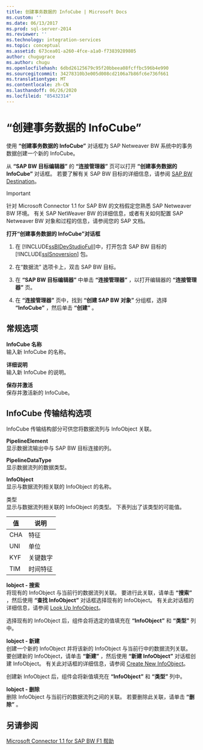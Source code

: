 ```yaml
---
title: 创建事务数据的 InfoCube | Microsoft Docs
ms.custom: ''
ms.date: 06/13/2017
ms.prod: sql-server-2014
ms.reviewer: ''
ms.technology: integration-services
ms.topic: conceptual
ms.assetid: 673cea01-a260-4fce-a1a0-f73839289805
author: chugugrace
ms.author: chugu
ms.openlocfilehash: 6dbd26125679c95f20bbeea08fcffbc596b4e990
ms.sourcegitcommit: 34278310b3e005d008cd2106a7b86fc6e736f661
ms.translationtype: MT
ms.contentlocale: zh-CN
ms.lasthandoff: 06/26/2020
ms.locfileid: "85432314"
---
```

# <a name="create-infocube-for-transaction-data"></a>“创建事务数据的 InfoCube”
  使用 **“创建事务数据的 InfoCube”** 对话框为 SAP Netweaver BW 系统中的事务数据创建一个新的 InfoCube。  
  
 从 **“SAP BW 目标编辑器”** 的 **“连接管理器”** 页可以打开 **“创建事务数据的 InfoCube”** 对话框。 若要了解有关 SAP BW 目标的详细信息，请参阅 [SAP BW Destination](sap-bw-destination.md)。  
  
> [!IMPORTANT]  
>  针对 Microsoft Connector 1.1 for SAP BW 的文档假定您熟悉 SAP Netweaver BW 环境。 有关 SAP NetWeaver BW 的详细信息，或者有关如何配置 SAP Netweaver BW 对象和过程的信息，请参阅您的 SAP 文档。  
  
 **打开“创建事务数据的 InfoCube”对话框**  
  
1.  在 [!INCLUDE[ssBIDevStudioFull](../../includes/ssbidevstudiofull-md.md)]中，打开包含 SAP BW 目标的 [!INCLUDE[ssISnoversion](../../includes/ssisnoversion-md.md)] 包。  
  
2.  在“数据流”  选项卡上，双击 SAP BW 目标。  
  
3.  在 **“SAP BW 目标编辑器”** 中单击 **“连接管理器”** ，以打开编辑器的 **“连接管理器”** 页。  
  
4.  在 **“连接管理器”** 页中，找到 **“创建 SAP BW 对象”** 分组框，选择 **“InfoCube”** ，然后单击 **“创建”** 。  
  
## <a name="general-options"></a>常规选项  
 **InfoCube 名称**  
 输入新 InfoCube 的名称。  
  
 **详细说明**  
 输入新 InfoCube 的说明。  
  
 **保存并激活**  
 保存并激活新的 InfoCube。  
  
## <a name="infocube-transfer-structure-options"></a>InfoCube 传输结构选项  
 InfoCube 传输结构部分可供您将数据流列与 InfoObject 关联。  
  
 **PipelineElement**  
 显示数据流输出中与 SAP BW 目标连接的列。  
  
 **PipelineDataType**  
 显示数据流列的数据类型。  
  
 **InfoObject**  
 显示与数据流列相关联的 InfoObject 的名称。  
  
 类型   
 显示与数据流列相关联的 InfoObject 的类型。 下表列出了该类型的可能值。  
  
|值|说明|  
|-----------|-----------------|  
|CHA|特征|  
|UNI|单位|  
|KYF|关键数字|  
|TIM|时间特征|  
  
 **Iobject - 搜索**  
 将现有的 InfoObject 与当前行的数据流列关联。 要进行此关联，请单击 **“搜索”** ，然后使用 **“查找 InfoObject”** 对话框选择现有的 InfoObject。 有关此对话框的详细信息，请参阅 [Look Up InfoObject](look-up-infoobject.md)。  
  
 选择现有的 InfoObject 后，组件会将选定的值填充在 **“InfoObject”** 和 **“类型”** 列中。  
  
 **Iobject - 新建**  
 创建一个新的 InfoObject 并将该新的 InfoObject 与当前行中的数据流列关联。 要创建新的 InfoObject，请单击 **“新建”** ，然后使用 **“新建 InfoObject”** 对话框创建 InfoObject。 有关此对话框的详细信息，请参阅 [Create New InfoObject](create-new-infoobject.md)。  
  
 创建新 InfoObject 后，组件会将新值填充在 **“InfoObject”** 和 **“类型”** 列中。  
  
 **Iobject - 删除**  
 删除 InfoObject 与当前行的数据流列之间的关联。 若要删除此关联，请单击 **“删除”** 。  
  
## <a name="see-also"></a>另请参阅  
 [Microsoft Connector 1.1 for SAP BW F1 帮助](../microsoft-connector-for-sap-bw-f1-help.md)  
  
  
